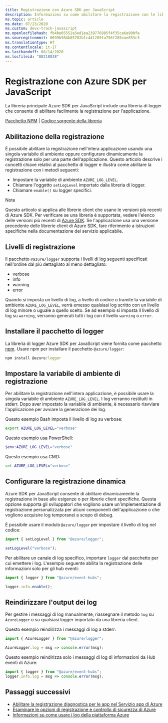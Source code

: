 ```yaml
---
title: Registrazione con Azure SDK per JavaScript
description: Informazioni su come abilitare la registrazione con le librerie client Azure SDK per JavaScript
ms.topic: article
ms.date: 07/23/2020
ms.custom: devx-track-javascript
ms.openlocfilehash: fb4be05552a5ed1ea239776985f4f35ca6e900fa
ms.sourcegitcommit: 0699b984b85782b1c441289fa756f285eae853c3
ms.translationtype: HT
ms.contentlocale: it-IT
ms.lasthandoff: 08/14/2020
ms.locfileid: "88218838"
---
```

# <a name="logging-with-the-azure-sdk-for-javascript"></a>Registrazione con Azure SDK per JavaScript

La libreria principale Azure SDK per JavaScript include una libreria di logger che consente di abilitare facilmente la registrazione per l'applicazione. 

[Pacchetto NPM](https://www.npmjs.com/package/@azure/logger) | [Codice sorgente della libreria](https://github.com/Azure/azure-sdk-for-js/tree/master/sdk/core/logger)

## <a name="enable-logging"></a>Abilitazione della registrazione

È possibile abilitare la registrazione nell'intera applicazione usando una singola variabile di ambiente oppure configurare dinamicamente la registrazione solo per una parte dell'applicazione. Questo articolo descrive i concetti chiave relativi al pacchetto di logger e illustra come abilitare la registrazione con i metodi seguenti:

- Impostare la variabile di ambiente `AZURE_LOG_LEVEL`.
- Chiamare l'oggetto `setLogLevel` importato dalla libreria di logger.
- Chiamare `enable()` su logger specifici.

> [!NOTE]
> Questo articolo si applica alle librerie client che usano le versioni più recenti di Azure SDK. Per verificare se una libreria è supportata, vedere l'elenco delle versioni più recenti di [Azure SDK](https://azure.github.io/azure-sdk/releases/latest/index.html#javascript). Se l'applicazione usa una versione precedente delle librerie client di Azure SDK, fare riferimento a istruzioni specifiche nella documentazione del servizio applicabile.

## <a name="log-levels"></a>Livelli di registrazione

Il pacchetto `@azure/logger` supporta i livelli di log seguenti specificati nell'ordine dal più dettagliato al meno dettagliato:

- verbose
- info
- warning
- error

Quando si imposta un livello di log, a livello di codice o tramite la variabile di ambiente `AZURE_LOG_LEVEL`, verrà emesso qualsiasi log scritto con un livello di log minore o uguale a quello scelto. Se ad esempio si imposta il livello di log su `warning`, verranno generati tutti i log con il livello `warning` o `error`.

## <a name="install-the-logger-package"></a>Installare il pacchetto di logger

La libreria di logger Azure SDK per JavaScript viene fornita come pacchetto [npm](https://www.npmjs.com/). Usare npm per installare il pacchetto `@azure/logger`:

```cmd
npm install @azure/logger
```

## <a name="set-the-logging-environment-variable"></a>Impostare la variabile di ambiente di registrazione

Per abilitare la registrazione nell'intera applicazione, è possibile usare la singola variabile di ambiente `AZURE_LOG_LEVEL`. I log verranno restituiti in stderr. Dopo aver impostato la variabile di ambiente, è necessario riavviare l'applicazione per avviare la generazione dei log.

Questo esempio Bash imposta il livello di log su verbose:

```bash
export AZURE_LOG_LEVEL="verbose"
```

Questo esempio usa PowerShell:

```powershell
$env:AZURE_LOG_LEVEL="verbose"
```

Questo esempio usa CMD:

```cmd
set AZURE_LOG_LEVEL="verbose"
```

## <a name="configure-dynamic-logging"></a>Configurare la registrazione dinamica

Azure SDK per JavaScript consente di abilitare dinamicamente la registrazione in base alle esigenze o per librerie client specifiche. Questa opzione supporta gli sviluppatori che vogliono usare un'implementazione di registrazione personalizzata per alcuni componenti dell'applicazione o che vogliono acquisire log temporanei a scopo di debug.

È possibile usare il modulo `@azure/logger` per impostare il livello di log nel codice:

```js
import { setLogLevel } from "@azure/logger";

setLogLevel("verbose");
```

Per abilitare un canale di log specifico, importare `logger` dal pacchetto per cui emettere i log. L'esempio seguente abilita la registrazione delle informazioni solo per gli hub eventi:

```js
import { logger } from "@azure/event-hubs";

logger.info.enable();
```

## <a name="redirect-log-output"></a>Reindirizzare l'output dei log

Per gestire i messaggi di log manualmente, riassegnare il metodo `log` su `AzureLogger` o su qualsiasi logger importato da una libreria client.

Questo esempio reindirizza i messaggi di log a stderr:

```js
import { AzureLogger } from "@azure/logger";

AzureLogger.log = msg => console.error(msg);
```

Questo esempio reindirizza solo i messaggi di log di informazioni da Hub eventi di Azure:

```js
import { logger } from "@azure/event-hubs";
logger.info.log = msg => console.error(msg);
```

## <a name="next-steps"></a>Passaggi successivi

- [Abilitare la registrazione diagnostica per le app nel Servizio app di Azure](/azure/app-service/troubleshoot-diagnostic-logs)
- [Esaminare le opzioni di registrazione e controllo di sicurezza di Azure](/azure/security/fundamentals/log-audit)
- [Informazioni su come usare i log della piattaforma Azure](/azure/azure-monitor/platform/platform-logs-overview)